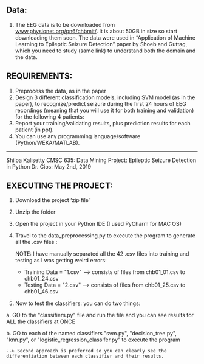 Data:
------

1. The EEG data is to be downloaded from www.physionet.org/pn6/chbmit/.
It is about 50GB in size so start downloading them soon.
The data were used in “Application of Machine Learning to Epileptic Seizure Detection” paper by Shoeb and Guttag, which you need to study (same link) to understand both the domain and the data.


REQUIREMENTS:
-------------

1. Preprocess the data, as in the paper
2. Design 3 different classification models, including SVM model (as in the paper), to recognize/predict
seizure during the first 24 hours of EEG recordings (meaning that you will use it for both training and validation) for the following 4 patients:
3. Report your training/validating results, plus prediction results for each patient (in ppt).
4. You can use any programming language/software (Python/WEKA/MATLAB).

------------------------------------------------------------------------------------------------------------------------------


Shilpa Kalisetty 
CMSC 635: Data Mining Project: Epileptic Seizure Detection in Python
Dr. Cios: May 2nd, 2019


EXECUTING THE PROJECT:
----------------------

1. Download the project ‘zip file’

2. Unzip the folder

3. Open the project in your Python IDE (I used PyCharm for MAC OS)

4. Travel to the data_preprocessing.py to execute the program to generate all the .csv files :

	NOTE: I have manually separated all the 42 .csv files into training and testing as I was getting weird errors:

	-  Training Data = "1.csv" --> consists of files from chb01_01.csv to chb01_24.csv
	- Testing Data = "2.csv" --> consists of files from chb01_25.csv to chb01_46.csv

5. Now to test the classifiers: you can do two things:

a. GO to the "classifiers.py" file and run the file and you can see results for ALL the classifiers at ONCE

b. GO to each of the named classifiers "svm.py", "decision_tree.py", "knn.py", or "logistic_regression_classifer.py" to execute the program


	
	--> Second approach is preferred so you can clearly see the differentiation between each classifier and their results.

